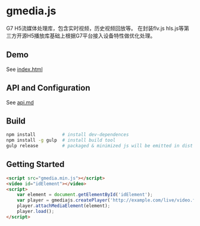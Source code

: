 gmedia.js
=========

G7 H5流媒体处理库，包含实时视频，历史视频回放等。
在封装flv.js hls.js等第三方开源H5播放库基础上根据G7平台接入设备特性做优化处理。

## Demo
See [index.html](demo/index.html)

## API and Configuration
See [api.md](docs/api.md)

## Build

```bash
npm install          # install dev-dependences
npm install -g gulp  # install build tool
gulp release         # packaged & minimized js will be emitted in dist folder
```

## Getting Started

```html
<script src="gmedia.min.js"></script>
<video id="idElement"></video>
<script>
    var element = document.getElementById('idElement');
    var player = gmediajs.createPlayer('http://example.com/live/video.flv');
    player.attachMediaElement(element);
    player.load();
</script>
```